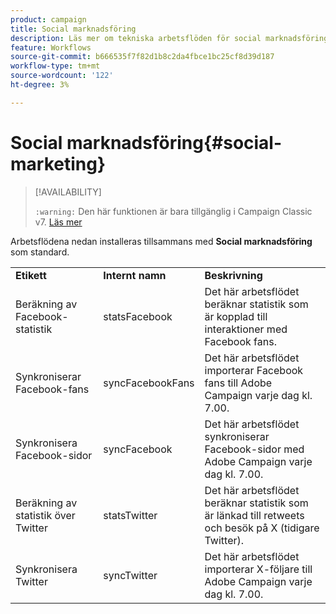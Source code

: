 ```yaml
---
product: campaign
title: Social marknadsföring
description: Läs mer om tekniska arbetsflöden för social marknadsföring
feature: Workflows
source-git-commit: b666535f7f82d1b8c2da4fbce1bc25cf8d39d187
workflow-type: tm+mt
source-wordcount: '122'
ht-degree: 3%

---
```



# Social marknadsföring{#social-marketing}



>[!AVAILABILITY]
>
>`:warning:` Den här funktionen är bara tillgänglig i Campaign Classic v7. [Läs mer](../../social/using/about-social-marketing.md)

Arbetsflödena nedan installeras tillsammans med **Social marknadsföring** som standard.

<table> 
 <tbody> 
  <tr> 
   <td> <strong>Etikett</strong><br /> </td> 
   <td> <strong>Internt namn</strong><br /> </td> 
   <td> <strong>Beskrivning</strong><br /> </td> 
  </tr> 
  <tr> 
   <td> <span class="uicontrol">Beräkning av Facebook-statistik</span> <br /> </td> 
   <td> <span class="uicontrol">statsFacebook</span> <br /> </td> 
   <td> Det här arbetsflödet beräknar statistik som är kopplad till interaktioner med Facebook fans.<br /> </td> 
  </tr> 
  <tr> 
   <td> <span class="uicontrol">Synkroniserar Facebook-fans</span> <br /> </td> 
   <td> <span class="uicontrol">syncFacebookFans</span> <br /> </td> 
   <td> Det här arbetsflödet importerar Facebook fans till Adobe Campaign varje dag kl. 7.00.<br /> </td> 
  </tr> 
  <tr> 
   <td> <span class="uicontrol">Synkronisera Facebook-sidor</span> <br /> </td> 
   <td> <span class="uicontrol">syncFacebook</span> <br /> </td> 
   <td> Det här arbetsflödet synkroniserar Facebook-sidor med Adobe Campaign varje dag kl. 7.00.<br /> </td> 
  </tr> 
  <tr> 
   <td> <span class="uicontrol">Beräkning av statistik över Twitter</span> <br /> </td> 
   <td> <span class="uicontrol">statsTwitter</span> <br /> </td> 
   <td> Det här arbetsflödet beräknar statistik som är länkad till retweets och besök på X (tidigare Twitter).<br /> </td> 
  </tr> 
  <tr> 
   <td> <span class="uicontrol">Synkronisera Twitter</span> <br /> </td> 
   <td> <span class="uicontrol">syncTwitter</span> <br /> </td> 
   <td> Det här arbetsflödet importerar X-följare till Adobe Campaign varje dag kl. 7.00.<br /> </td> 
  </tr> 
 </tbody> 
</table>

